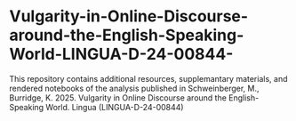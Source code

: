 # Vulgarity-in-Online-Discourse-around-the-English-Speaking-World-LINGUA-D-24-00844-
This repository contains additional resources, supplemantary materials, and rendered notebooks of the analysis published in Schweinberger, M., Burridge, K. 2025. Vulgarity in Online Discourse around the English-Speaking World. Lingua (LINGUA-D-24-00844)
